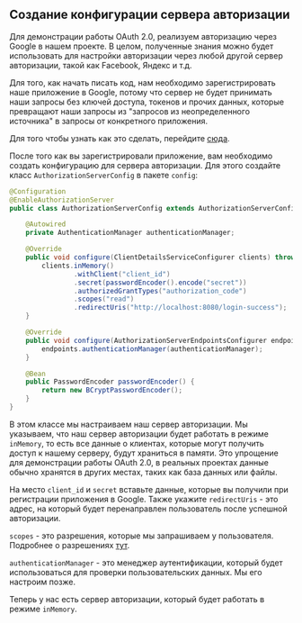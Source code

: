 ## Создание конфигурации сервера авторизации

Для демонстрации работы OAuth 2.0, реализуем авторизацию через Google в нашем проекте. В целом, полученные знания можно будет использовать для настройки авторизации через любой другой сервер авторизации, такой как Facebook, Яндекс и т.д.

Для того, как начать писать код, нам необходимо зарегистрировать наше приложение в Google, потому что сервер не будет принимать наши запросы без ключей доступа, токенов и прочих данных, которые превращают наши запросы из "запросов из неопределенного источника" в запросы от конкретного приложения.

Для того чтобы узнать как это сделать, перейдите [сюда](google-app.md).

После того как вы зарегистрировали приложение, вам необходимо создать конфигурацию для сервера авторизации. Для этого создайте класс `AuthorizationServerConfig` в пакете `config`:

```java
@Configuration
@EnableAuthorizationServer
public class AuthorizationServerConfig extends AuthorizationServerConfigurerAdapter {

    @Autowired
    private AuthenticationManager authenticationManager;

    @Override
    public void configure(ClientDetailsServiceConfigurer clients) throws Exception {
        clients.inMemory()
                .withClient("client_id")
                .secret(passwordEncoder().encode("secret"))
                .authorizedGrantTypes("authorization_code")
                .scopes("read")
                .redirectUris("http://localhost:8080/login-success");
    }

    @Override
    public void configure(AuthorizationServerEndpointsConfigurer endpoints) throws Exception {
        endpoints.authenticationManager(authenticationManager);
    }

    @Bean
    public PasswordEncoder passwordEncoder() {
        return new BCryptPasswordEncoder();
    }
}
```

В этом классе мы настраиваем наш сервер авторизации. Мы указываем, что наш сервер авторизации будет работать в режиме `inMemory`, то есть все данные о клиентах, которые могут получить доступ к нашему серверу, будут храниться в памяти. Это упрощение для демонстрации работы OAuth 2.0, в реальных проектах данные обычно хранятся в других местах, таких как база данных или файлы.

На место `client_id` и `secret` вставьте данные, которые вы получили при регистрации приложения в Google. Также укажите `redirectUris` - это адрес, на который будет перенаправлен пользователь после успешной авторизации.

`scopes` - это разрешения, которые мы запрашиваем у пользователя. Подробнее о разрешениях [тут](scopes.md).

`authenticationManager` - это менеджер аутентификации, который будет использоваться для проверки пользовательских данных. Мы его настроим позже.

Теперь у нас есть сервер авторизации, который будет работать в режиме `inMemory`.
